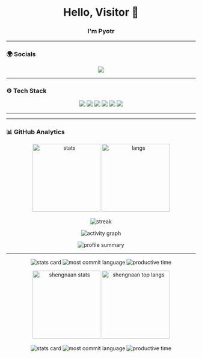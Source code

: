 <h1 align="center">Hello, Visitor 👋</h1>
<h3 align="center">I'm Pyotr</h3>

---

### 🌍 Socials
<p align="center">
  <a href="mailto:pelyovinpyotr@gmail.com"><img src="https://img.shields.io/badge/Email-D14836?style=for-the-badge&logo=gmail&logoColor=white"/></a>
</p>

---

### ⚙️ Tech Stack
<p align="center">
  <img src="https://img.shields.io/badge/Python-3776AB?style=for-the-badge&logo=python&logoColor=white"/>
  <img src="https://img.shields.io/badge/Go-00ADD8?style=for-the-badge&logo=go&logoColor=white"/>
  <img src="https://img.shields.io/badge/PostgreSQL-336791?style=for-the-badge&logo=postgresql&logoColor=white"/>
  <img src="https://img.shields.io/badge/Docker-2496ED?style=for-the-badge&logo=docker&logoColor=white"/>
  <img src="https://img.shields.io/badge/Linux-FCC624?style=for-the-badge&logo=linux&logoColor=black"/>
  <img src="https://img.shields.io/badge/Git-F05032?style=for-the-badge&logo=git&logoColor=white"/>
</p>

---


---

### 📊 GitHub Analytics

<p align="center">
  <!-- Основная статистика -->
  <img src="https://github-readme-stats.vercel.app/api?username=shengnaan&show_icons=true&theme=radical" alt="stats" height="180"/>
  
  <!-- Самые используемые языки -->
  <img src="https://github-readme-stats.vercel.app/api/top-langs/?username=shengnaan&layout=compact&theme=radical" alt="langs" height="180"/>
</p>

<p align="center">
  <!-- Подряд дни коммитов -->
  <img src="https://streak-stats.demolab.com?user=shengnaan&theme=radical&hide_border=true" alt="streak"/>
</p>

<p align="center">
  <!-- Граф активности -->
  <img src="https://github-readme-activity-graph.vercel.app/graph?username=shengnaan&theme=react-dark&hide_border=true" alt="activity graph"/>
</p>

<p align="center">
  <!-- Краткая сводка карточками -->
  <img src="https://github-profile-summary-cards.vercel.app/api/cards/profile-details?username=shengnaan&theme=radical" alt="profile summary"/>
</p>

---    
<p align="center">
  <!-- Вклад в репозитории -->
  <img src="https://github-profile-summary-cards.vercel.app/api/cards/stats?username=shengnaan&theme=radical" alt="stats card"/>
  
  <!-- Самые используемые языки -->
  <img src="https://github-profile-summary-cards.vercel.app/api/cards/most-commit-language?username=shengnaan&theme=radical" alt="most commit language"/>
  
  <!-- Активность по годам -->
  <img src="https://github-profile-summary-cards.vercel.app/api/cards/productive-time?username=shengnaan&theme=radical" alt="productive time"/>
</p>


<p align="center">
  <!-- Полная статистика -->
  <img
    src="https://github-readme-stats.vercel.app/api?username=shengnaan&show_icons=true&theme=radical&include_all_commits=true&count_private=true"
    alt="shengnaan stats" height="180"
  />
  <!-- Языки -->
  <img
    src="https://github-readme-stats.vercel.app/api/top-langs/?username=shengnaan&layout=compact&theme=radical&hide_progress=false"
    alt="shengnaan top langs" height="180"
  />
</p>

<!-- Карточки без «Joined GitHub» -->
<p align="center">
  <img src="https://github-profile-summary-cards.vercel.app/api/cards/stats?username=shengnaan&theme=radical" alt="stats card" />
  <img src="https://github-profile-summary-cards.vercel.app/api/cards/most-commit-language?username=shengnaan&theme=radical" alt="most commit language" />
  <img src="https://github-profile-summary-cards.vercel.app/api/cards/productive-time?username=shengnaan&theme=radical&utcOffset=+0" alt="productive time" />
</p>

